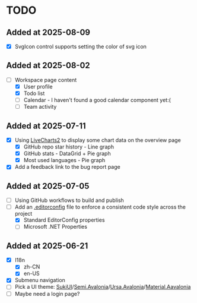 ﻿# TODO

## Added at 2025-08-09

- [x] SvgIcon control supports setting the color of svg icon

## Added at 2025-08-02

- [ ] Workspace page content
  - [x] User profile
  - [x] Todo list
  - [ ] Calendar - I haven't found a good calendar component yet:(
  - [ ] Team activity

## Added at 2025-07-11

- [x] Using [LiveCharts2](https://livecharts.dev/) to display some chart data on the overview page
  - [x] GitHub repo star history - Line graph
  - [x] GitHub stats - DataGrid + Pie graph
  - [x] Most used languages - Pie graph
- [x] Add a feedback link to the bug report page

## Added at 2025-07-05

- [ ] Using GitHub workflows to build and publish
- [ ] Add an [.editorconfig](https://editorconfig.org/) file to enforce a consistent code style across the project
  - [x] Standard EditorConfig properties
  - [ ] Microsoft .NET Properties

## Added at 2025-06-21

- [x] I18n
    - [x] zh-CN
    - [x] en-US
- [x] Submenu navigation
- [ ] Pick a UI
  theme: [SukiUI](https://github.com/kikipoulet/SukiUI)/[Semi.Avalonia](https://github.com/irihitech/Semi.Avalonia)/[Ursa.Avalonia](https://github.com/irihitech/Ursa.Avalonia)/[Material.Aavalonia](https://github.com/AvaloniaCommunity/Material.Avalonia)
- [ ] Maybe need a login page?
